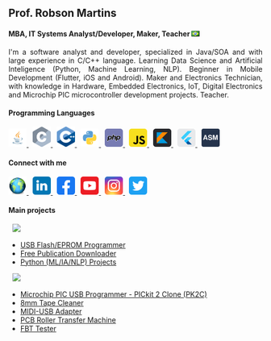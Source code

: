 ## Prof. Robson Martins
#### MBA, IT Systems Analyst/Developer, Maker, Teacher <img src="https://raw.githubusercontent.com/robsonsmartins/robsonsmartins/master/images/br.png">

<p align="justify">
I'm a software analyst and developer, specialized in Java/SOA and with large experience in C/C++ language. Learning Data Science and Artificial Inteligence (Python, Machine Learning, NLP). Beginner in Mobile Development (Flutter, iOS and Android). Maker and Electronics Technician, with knowledge in Hardware, Embedded Electronics, IoT, Digital Electronics and Microchip PIC microcontroller development projects. Teacher.
</p>

#### Programming Languages

<a href="https://en.wikipedia.org/wiki/Java_(programming_language)">
  <img width="36px" src="https://raw.githubusercontent.com/robsonsmartins/robsonsmartins/master/images/java.svg">
</a>&nbsp;
<a href="https://en.wikipedia.org/wiki/C_(programming_language)">
  <img width="36px" src="https://raw.githubusercontent.com/robsonsmartins/robsonsmartins/master/images/c.svg">
</a>&nbsp;
<a href="https://en.wikipedia.org/wiki/C%2B%2B">
  <img width="36px" src="https://raw.githubusercontent.com/robsonsmartins/robsonsmartins/master/images/cpp.svg">
</a>&nbsp;
<a href="https://en.wikipedia.org/wiki/Python_(programming_language)">
  <img width="36px" src="https://raw.githubusercontent.com/robsonsmartins/robsonsmartins/master/images/python.svg">
</a>&nbsp;
<a href="https://en.wikipedia.org/wiki/PHP">
  <img width="36px" src="https://raw.githubusercontent.com/robsonsmartins/robsonsmartins/master/images/php.svg">
</a>&nbsp;
<a href="https://en.wikipedia.org/wiki/JavaScript">
  <img width="36px" src="https://raw.githubusercontent.com/robsonsmartins/robsonsmartins/master/images/javascript.svg">
</a>&nbsp;
<a href="https://en.wikipedia.org/wiki/Kotlin_(programming_language)">
  <img width="36px" src="https://raw.githubusercontent.com/robsonsmartins/robsonsmartins/master/images/kotlin.svg">
</a>&nbsp;
<a href="https://en.wikipedia.org/wiki/Flutter_(software)">
  <img width="36px" src="https://raw.githubusercontent.com/robsonsmartins/robsonsmartins/master/images/flutter.svg">
</a>&nbsp;  
<a href="https://en.wikipedia.org/wiki/Assembly_language">
  <img width="36px" src="https://raw.githubusercontent.com/robsonsmartins/robsonsmartins/master/images/asm.svg">
</a>  

#### Connect with me
<a href="https://www.robsonmartins.com/" target="_blank">
  <img alt="Home Page" width="36px" src="https://raw.githubusercontent.com/robsonsmartins/robsonsmartins/master/images/site.png">
</a>&nbsp;
<a href="https://www.linkedin.com/in/robsonmartins">
  <img alt="LinkedIn" width="36px" src="https://raw.githubusercontent.com/robsonsmartins/robsonsmartins/master/images/linkedin.svg">
</a>&nbsp;
<a href="https://www.facebook.com/robsonmartins.br">
<!-- <a href="https://www.facebook.com/robsonmartins.com.oficial"> -->
<!-- <a href="https://www.robsonmartins.com/error/disabled.php"> -->
  <img alt="Facebook" width="36px" src="https://raw.githubusercontent.com/robsonsmartins/robsonsmartins/master/images/facebook.svg">
</a>&nbsp;
<a href="https://www.youtube.com/user/robsonsmar/videos">
<!-- <a href="https://www.robsonmartins.com/error/disabled.php"> -->
  <img alt="Youtube" width="36px" src="https://raw.githubusercontent.com/robsonsmartins/robsonsmartins/master/images/youtube.svg">
</a>&nbsp;
<a href="https://www.instagram.com/robson.s.martins">
<!-- <a href="https://www.robsonmartins.com/error/disabled.php"> -->
  <img alt="Instagram" width="36px" src="https://raw.githubusercontent.com/robsonsmartins/robsonsmartins/master/images/instagram.svg">
</a>&nbsp;
<a href="https://twitter.com/robsonsmar">
  <img alt="Twitter" width="36px" src="https://raw.githubusercontent.com/robsonsmartins/robsonsmartins/master/images/twitter.svg">
</a>

#### Main projects

&nbsp;&nbsp;<img src="https://img.shields.io/badge/OSS%20Status-Healthy-darkgreen.svg">

- [USB Flash/EPROM Programmer](https://github.com/robsonsmartins/usbflashprog)
- [Free Publication Downloader](https://github.com/robsonsmartins/php-projects/tree/master/free-pub-downloader)
- [Python (ML/IA/NLP) Projects](https://github.com/robsonsmartins/python-projects)

&nbsp;&nbsp;<img src="https://img.shields.io/badge/OSS%20Status-Dormant-blue.svg">

- [Microchip PIC USB Programmer - PICkit 2 Clone (PK2C)](https://github.com/robsonsmartins/pk2c)
- [8mm Tape Cleaner](https://github.com/robsonsmartins/tapecleaner8mm)
- [MIDI-USB Adapter](https://github.com/robsonsmartins/midi-usb)
- [PCB Roller Transfer Machine](https://github.com/robsonsmartins/roller-transfer)
- [FBT Tester](https://github.com/robsonsmartins/fbt-tester)

<br/>

